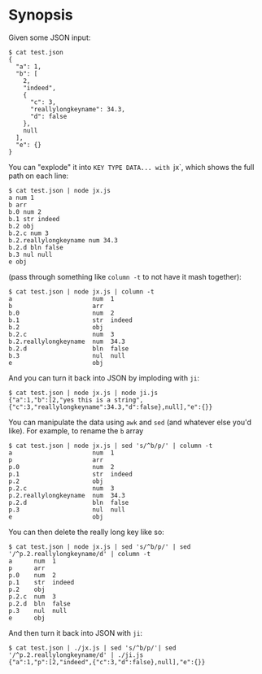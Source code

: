 # Synopsis

Given some JSON input:

    $ cat test.json
    {
      "a": 1,
      "b": [
        2,
        "indeed",
        {
          "c": 3,
          "reallylongkeyname": 34.3,
          "d": false
        },
        null
      ],
      "e": {}
    }

You can "explode" it into `KEY TYPE DATA... with `jx`, which shows the full
path on each line:

    $ cat test.json | node jx.js
    a num 1
    b arr
    b.0 num 2
    b.1 str indeed
    b.2 obj
    b.2.c num 3
    b.2.reallylongkeyname num 34.3
    b.2.d bln false
    b.3 nul null
    e obj

(pass through something like `column -t` to not have it mash together):

    $ cat test.json | node jx.js | column -t
    a                      num  1
    b                      arr
    b.0                    num  2
    b.1                    str  indeed
    b.2                    obj
    b.2.c                  num  3
    b.2.reallylongkeyname  num  34.3
    b.2.d                  bln  false
    b.3                    nul  null
    e                      obj

And you can turn it back into JSON by imploding with `ji`:

    $ cat test.json | node jx.js | node ji.js
    {"a":1,"b":[2,"yes this is a string",{"c":3,"reallylongkeyname":34.3,"d":false},null],"e":{}}

You can manipulate the data using `awk` and `sed` (and whatever else you'd
like). For example, to rename the `b` array

    $ cat test.json | node jx.js | sed 's/^b/p/' | column -t
    a                      num  1
    p                      arr
    p.0                    num  2
    p.1                    str  indeed 
    p.2                    obj
    p.2.c                  num  3
    p.2.reallylongkeyname  num  34.3
    p.2.d                  bln  false
    p.3                    nul  null
    e                      obj

You can then delete the really long key like so:

    $ cat test.json | node jx.js | sed 's/^b/p/' | sed '/^p.2.reallylongkeyname/d' | column -t
    a      num  1
    p      arr
    p.0    num  2
    p.1    str  indeed
    p.2    obj
    p.2.c  num  3
    p.2.d  bln  false
    p.3    nul  null
    e      obj

And then turn it back into JSON with `ji`:

    $ cat test.json | ./jx.js | sed 's/^b/p/'| sed '/^p.2.reallylongkeyname/d' | ./ji.js
    {"a":1,"p":[2,"indeed",{"c":3,"d":false},null],"e":{}}
    
